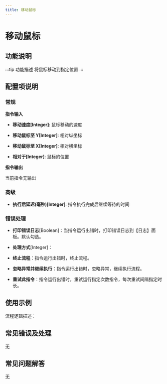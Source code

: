 ```yaml
---
title: 移动鼠标
---
```


# 移动鼠标

## 功能说明

:::tip 功能描述
将鼠标移动到指定位置
:::

## 配置项说明

### 常规

**指令输入**

- **移动速度[Integer]**: 鼠标移动的速度

- **移动鼠标至 Y[Integer]**: 相对纵坐标

- **移动鼠标至 X[Integer]**: 相对横坐标

- **相对于[Integer]**: 鼠标的位置


**指令输出**

当前指令无输出

### 高级

- **执行后延迟(毫秒)[Integer]**: 指令执行完成后继续等待的时间

### 错误处理

- **打印错误日志**[Boolean]：当指令运行出错时，打印错误日志到【日志】面板。默认勾选。

- **处理方式**[Integer]：

 - **终止流程**：指令运行出错时，终止流程。

 - **忽略异常并继续执行**：指令运行出错时，忽略异常，继续执行流程。

 - **重试此指令**：指令运行出错时，重试运行指定次数指令，每次重试间隔指定时长。

## 使用示例

流程逻辑描述：

## 常见错误及处理

无

## 常见问题解答

无

